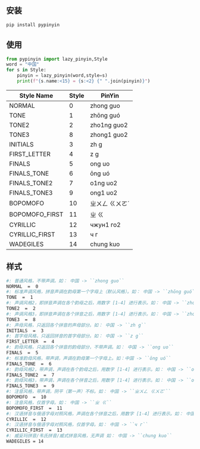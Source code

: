 
## 安装

```sh
pip install pypinyin
```

## 使用

```py
from pypinyin import lazy_pinyin,Style
word = "中国"
for s in Style:
    pinyin = lazy_pinyin(word,style=s)
    print(f"{s.name:<15} = {s:<2} {" ".join(pinyin)}")
```

| Style Name     | Style | PinYin         |
| -------------- | ----- | -------------- |
| NORMAL         | 0     | zhong guo      |
| TONE           | 1     | zhōng guó      |
| TONE2          | 2     | zho1ng guo2    |
| TONE3          | 8     | zhong1 guo2    |
| INITIALS       | 3     | zh g           |
| FIRST_LETTER   | 4     | z g            |
| FINALS         | 5     | ong uo         |
| FINALS_TONE    | 6     | ōng uó         |
| FINALS_TONE2   | 7     | o1ng uo2       |
| FINALS_TONE3   | 9     | ong1 uo2       |
| BOPOMOFO       | 10    | ㄓㄨㄥ ㄍㄨㄛˊ |
| BOPOMOFO_FIRST | 11    | ㄓ ㄍ          |
| CYRILLIC       | 12    | чжун1 го2      |
| CYRILLIC_FIRST | 13    | ч г            |
| WADEGILES      | 14    | chung kuo      |

## 样式

```sh
#: 普通风格，不带声调。如： 中国 -> ``zhong guo``
NORMAL  =  0
#: 标准声调风格，拼音声调在韵母第一个字母上（默认风格）。如： 中国 -> ``zhōng guó``
TONE  =  1
#: 声调风格2，即拼音声调在各个韵母之后，用数字 [1-4] 进行表示。如： 中国 -> ``zho1ng guo2``
TONE2  =  2
#: 声调风格3，即拼音声调在各个拼音之后，用数字 [1-4] 进行表示。如： 中国 -> ``zhong1 guo2``
TONE3  =  8
#: 声母风格，只返回各个拼音的声母部分。如： 中国 -> ``zh g``
INITIALS  =  3
#: 首字母风格，只返回拼音的首字母部分。如： 中国 -> ``z g``
FIRST_LETTER  =  4
#: 韵母风格，只返回各个拼音的韵母部分，不带声调。如： 中国 -> ``ong uo``
FINALS  =  5
#: 标准韵母风格，带声调，声调在韵母第一个字母上。如：中国 -> ``ōng uó``
FINALS_TONE  =  6
#: 韵母风格2，带声调，声调在各个韵母之后，用数字 [1-4] 进行表示。如： 中国 -> ``o1ng uo2``
FINALS_TONE2  =  7
#: 韵母风格3，带声调，声调在各个拼音之后，用数字 [1-4] 进行表示。如： 中国 -> ``ong1 uo2``
FINALS_TONE3  =  9
#: 注音风格，带声调，阴平（第一声）不标。如： 中国 -> ``ㄓㄨㄥ ㄍㄨㄛˊ``
BOPOMOFO  =  10
#: 注音风格，仅首字母。如： 中国 -> ``ㄓ ㄍ``
BOPOMOFO_FIRST  =  11
#: 汉语拼音与俄语字母对照风格，声调在各个拼音之后，用数字 [1-4] 进行表示。如： 中国 -> ``чжун1 го2``
CYRILLIC  =  12
#: 汉语拼音与俄语字母对照风格，仅首字母。如： 中国 -> ``ч г``
CYRILLIC_FIRST  =  13
#: 威妥玛拼音/韦氏拼音/威式拼音风格，无声调 如： 中国 -> ``chung kuo``
WADEGILES = 14
```

